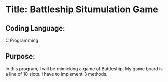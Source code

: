 # Title: Battleship Situmulation Game


## Coding Language:
C Programming

## Purpose: 
In this program, I will be mimicking a game of Battleship. My game board is a line of 10 slots. I  have to implement 3 methods. 
